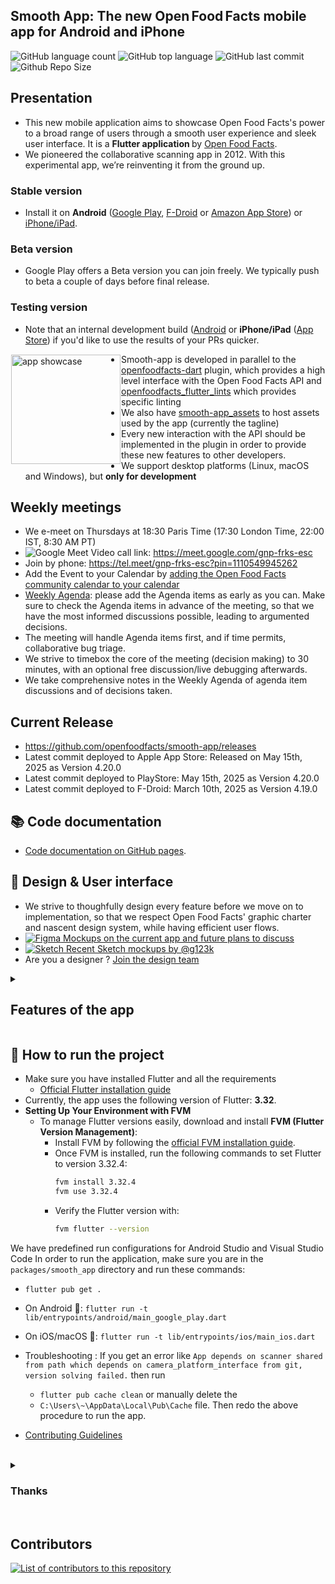 ## Smooth App: The new Open Food Facts mobile app for Android and iPhone

![GitHub language count](https://img.shields.io/github/languages/count/openfoodfacts/smooth-app)
![GitHub top language](https://img.shields.io/github/languages/top/openfoodfacts/smooth-app)
![GitHub last commit](https://img.shields.io/github/last-commit/openfoodfacts/smooth-app)
![Github Repo Size](https://img.shields.io/github/repo-size/openfoodfacts/smooth-app)

## Presentation

- This new mobile application aims to showcase Open Food Facts's power to a broad range of users through a smooth user experience and sleek user interface. It is a <b> Flutter application </b> by [Open Food Facts](https://github.com/openfoodfacts).
- We pioneered the collaborative scanning app in 2012. With this experimental app, we’re reinventing it from the ground up.

### Stable version
- Install it on **Android** ([Google Play](https://play.google.com/store/apps/details?id=org.openfoodfacts.scanner), [F-Droid](https://f-droid.org/fr/packages/openfoodfacts.github.scrachx.openfood/) or [Amazon App Store](https://www.amazon.com/Open-Food-Facts-food-Nutriscore/dp/B00U49IVIU)) or [iPhone/iPad](https://apps.apple.com/app/open-food-facts/id588797948).

### Beta version
- Google Play offers a Beta version you can join freely. We typically push to beta a couple of days before final release.

### Testing version
- Note that an internal development build ([Android](https://play.google.com/apps/internaltest/4699092342921529278) or **iPhone/iPad** ([App Store](https://testflight.apple.com/join/c2tiBHgd)) if you'd like to use the results of your PRs quicker.

<img alt="app showcase" height='175' src="https://user-images.githubusercontent.com/1689815/168430524-3adc923a-1ce3-4233-9af5-02e9d49a76ca.png" align="left" hspace="1" vspace="1">

- Smooth-app is developed in parallel to the [openfoodfacts-dart](https://github.com/openfoodfacts/openfoodfacts-dart) plugin, which provides a high level interface with the Open Food Facts API and [openfoodfacts_flutter_lints](https://github.com/openfoodfacts/openfoodfacts_flutter_lints) which provides specific linting
- We also have [smooth-app_assets](https://github.com/openfoodfacts/smooth-app_assets) to host assets used by the app (currently the tagline)
- Every new interaction with the API should be implemented in the plugin in order to provide these new features to other developers.
- We support desktop platforms (Linux, macOS and Windows), but **only for development**

## Weekly meetings

- We e-meet on Thursdays at 18:30 Paris Time (17:30 London Time, 22:00 IST, 8:30 AM PT)
- ![Google Meet](https://img.shields.io/badge/Google%20Meet-00897B?logo=google-meet&logoColor=white) Video call link: <https://meet.google.com/gnp-frks-esc>
- Join by phone: <https://tel.meet/gnp-frks-esc?pin=1110549945262>
- Add the Event to your Calendar by [adding the Open Food Facts community calendar to your calendar](https://wiki.openfoodfacts.org/Events)
- [Weekly Agenda](https://docs.google.com/document/d/1MGQqMV7M4JTjFcRsiRvMZ8bnmd9vJWdSyRR3wJHUBMk/edit): please add the Agenda items as early as you can. Make sure to check the Agenda items in advance of the meeting, so that we have the most informed discussions possible, leading to argumented decisions.
- The meeting will handle Agenda items first, and if time permits, collaborative bug triage.
- We strive to timebox the core of the meeting (decision making) to 30 minutes, with an optional free discussion/live debugging afterwards.
- We take comprehensive notes in the Weekly Agenda of agenda item discussions and of decisions taken.

## Current Release
- https://github.com/openfoodfacts/smooth-app/releases
- Latest commit deployed to Apple App Store: Released on May 15th, 2025 as Version 4.20.0
- Latest commit deployed to PlayStore: May 15th, 2025 as Version 4.20.0
- Latest commit deployed to F-Droid: March 10th, 2025 as Version 4.19.0

## 📚 Code documentation
- [Code documentation on GitHub pages](https://openfoodfacts.github.io/smooth-app/).

## 🎨 Design & User interface
- We strive to thoughfully design every feature before we move on to implementation, so that we respect Open Food Facts' graphic charter and nascent design system, while having efficient user flows.
- [![Figma](https://img.shields.io/badge/figma-%23F24E1E.svg?logo=figma&logoColor=white) Mockups on the current app and future plans to discuss](https://www.figma.com/file/nFMjewFAOa8c4ahtob7CAB/Mobile-App-Design-(Quentin)?node-id=0%3A1&t=SrBuT7gBdhapUerx-0)
- [![Sketch](https://img.shields.io/badge/Sketch-%23F24E1E.svg?logo=sketch&logoColor=white) Recent Sketch mockups by @g123k](https://www.sketch.com/s/11375b6d-9c02-4920-846d-a2b1376600b9/p/95D14BAF-AD1E-449F-9AB7-27E328773827/canvas)
- Are you a designer ? [Join the design team](https://github.com/openfoodfacts/openfoodfacts-design)

<details><summary><h2>Features of the app</h2></summary>

## ✨ Features

Full list of features on the wiki: https://wiki.openfoodfacts.org/Mobile_App/Features

- a scan that truly matches who you are (Green: the product matches your criteria, Red: there is a problem, Gray: Help us answer you by photographing the products)
- a product page that's knowledgeable, building on the vast amount of food facts we collect collaboratively, and other sources of knowledge, to help you make better food decisions

### You can

- scan and compare in 15 seconds the 3 brands of tomato sauces left on the shelf, on your terms.
- get a tailored comparison of any food category
- set your preferences without ruining your privacy

### Criteria you can pick

- Environment: Eco-Score
- Health: Additives & Ultra processed foods, Salt, Allergens, Nutri-Score

</details>

## 🚀 How to run the project
- Make sure you have installed Flutter and all the requirements
  - [Official Flutter installation guide](https://docs.flutter.dev/get-started/install)
- Currently, the app uses the following version of Flutter: **3.32**.
 - **Setting Up Your Environment with FVM**
   - To manage Flutter versions easily, download and install **FVM (Flutter Version Management)**:
     - Install FVM by following the [official FVM installation guide](https://fvm.app/documentation/getting-started/installation).
     - Once FVM is installed, run the following commands to set Flutter to version 3.32.4:
       ```bash
       fvm install 3.32.4
       fvm use 3.32.4
       ```
     - Verify the Flutter version with:
       ```bash
       fvm flutter --version
       ```

We have predefined run configurations for Android Studio and Visual Studio Code
In order to run the application, make sure you are in the `packages/smooth_app` directory and run these commands:
- `flutter pub get .`
- On Android 🤖: `flutter run -t lib/entrypoints/android/main_google_play.dart`
- On iOS/macOS 🍎: `flutter run -t lib/entrypoints/ios/main_ios.dart`
- Troubleshooting : If you get an error like `App depends on scanner shared from path which depends on camera_platform_interface from git, version solving failed.`  then run
  - `flutter pub cache clean` or manually delete  the  
  - `C:\Users\~\AppData\Local\Pub\Cache`  file.
 Then redo the above procedure to run the app.

- [Contributing Guidelines](https://github.com/openfoodfacts/smooth-app/blob/develop/CONTRIBUTING.md)

<br>

<details><summary><h3>Thanks</h3></summary>
The app was initially created by Primael. The new Open Food Facts app (smooth_app) was then made possible thanks to an initial grant by the Mozilla Foundation in February 2020, after Pierre pitched them the idea at FOSDEM. A HUGE THANKS 🧡
In addition to the core role of the community, we also had the support from several Google.org fellows and a ShareIt fellow that helped us eventually release the app in June 2022.
</details>
<br>

## Contributors

<a href="https://github.com/openfoodfacts/smooth-app/graphs/contributors">
  <img alt="List of contributors to this repository" src="https://contrib.rocks/image?repo=openfoodfacts/smooth-app" />
</a>
